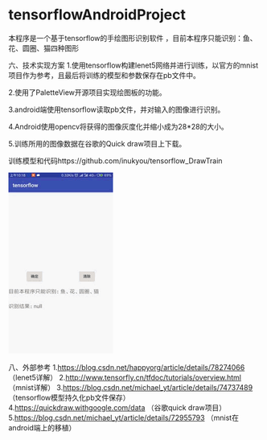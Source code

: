 # tensorflowAndroidProject
本程序是一个基于tensorflow的手绘图形识别软件
，目前本程序只能识别：鱼、花、圆圈、猫四种图形

六、技术实现方案
1.使用tensorflow构建lenet5网络并进行训练，以官方的mnist项目作为参考，且最后将训练的模型和参数保存在pb文件中。

2.使用了PaletteView开源项目实现绘图板的功能。

3.android端使用tensorflow读取pb文件，并对输入的图像进行识别。

4.Android使用opencv将获得的图像灰度化并缩小成为28*28的大小。

5.训练所用的图像数据在谷歌的Quick draw项目上下载。


训练模型和代码https://github.com/inukyou/tensorflow_DrawTrain

![](https://github.com/inukyou/tensorflowAndroidProject/blob/master/Screenrecorder.gif)  

八、外部参考
1.https://blog.csdn.net/happyorg/article/details/78274066  （lenet5详解）
2.http://www.tensorfly.cn/tfdoc/tutorials/overview.html （mnist详解）
3.https://blog.csdn.net/michael_yt/article/details/74737489 （tensorflow模型持久化pb文件保存）
4.https://quickdraw.withgoogle.com/data （谷歌quick draw项目）
5.https://blog.csdn.net/michael_yt/article/details/72955793 （mnist在android端上的移植）
